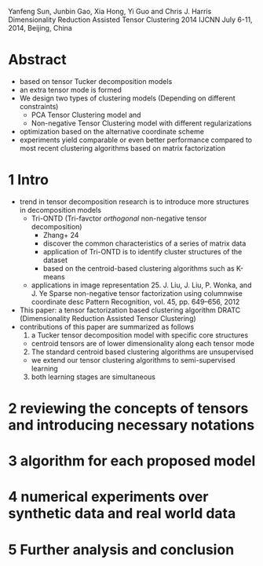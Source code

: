 Yanfeng Sun, Junbin Gao, Xia Hong, Yi Guo and Chris J. Harris
Dimensionality Reduction Assisted Tensor Clustering
2014 IJCNN July 6-11, 2014, Beijing, China

# Abstract

* based on tensor Tucker decomposition models
* an extra tensor mode is formed
* We design two types of clustering models (Depending on different constraints)
  * PCA Tensor Clustering model and
  * Non-negative Tensor Clustering model with different regularizations
* optimization based on the alternative coordinate scheme
* experiments yield comparable or even better performance
  compared to most recent clustering algorithms based on matrix factorization

# 1 Intro

* trend in tensor decomposition research is to introduce more structures in
  decomposition models
  * Tri-ONTD (Tri-favctor _orthogonal_ non-negative tensor decomposition)
    * Zhang+ 24
    * discover the common characteristics of a series of matrix data
    * application of Tri-ONTD is to identify cluster structures of the dataset
    * based on the centroid-based clustering algorithms such as  K-means
  * applications in image representation
    25. J. Liu, J. Liu, P. Wonka, and J. Ye
      Sparse non-negative tensor factorization using columnwise coordinate desc
      Pattern Recognition, vol. 45, pp. 649–656, 2012
* This paper: a tensor factorization based clustering algorithm DRATC
  (Dimensionality Reduction Assisted Tensor Clustering)
* contributions of this paper are summarized as follows
  1. a Tucker tensor decomposition model with specific core structures
    * centroid tensors are of lower dimensionality along each tensor mode
  2. The standard centroid based clustering algorithms are unsupervised
    * we extend our tensor clustering algorithms to semi-supervised learning
  3. both learning stages are simultaneous

# 2 reviewing the concepts of tensors and introducing necessary notations

# 3 algorithm for each proposed model

# 4 numerical experiments over synthetic data and real world data

# 5 Further analysis and conclusion
